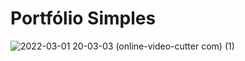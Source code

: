 # Portfólio Simples

![2022-03-01 20-03-03 (online-video-cutter com) (1)](https://user-images.githubusercontent.com/26277707/156264230-516a4fcd-ce9d-4002-96ee-4dfc166ad545.gif)
